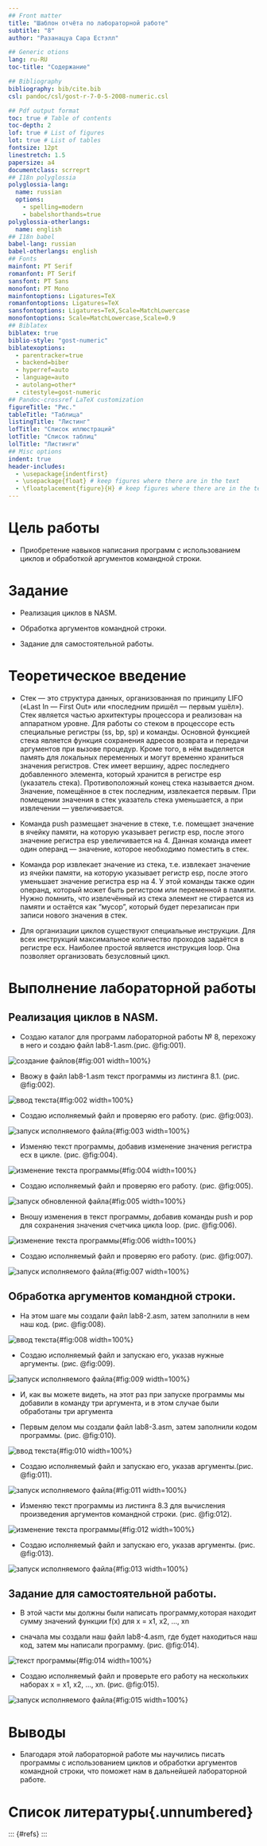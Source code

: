 ```yaml
---
## Front matter
title: "Шаблон отчёта по лабораторной работе"
subtitle: "8"
author: "Разанацуа Сара Естэлл"

## Generic otions
lang: ru-RU
toc-title: "Содержание"

## Bibliography
bibliography: bib/cite.bib
csl: pandoc/csl/gost-r-7-0-5-2008-numeric.csl

## Pdf output format
toc: true # Table of contents
toc-depth: 2
lof: true # List of figures
lot: true # List of tables
fontsize: 12pt
linestretch: 1.5
papersize: a4
documentclass: scrreprt
## I18n polyglossia
polyglossia-lang:
  name: russian
  options:
	- spelling=modern
	- babelshorthands=true
polyglossia-otherlangs:
  name: english
## I18n babel
babel-lang: russian
babel-otherlangs: english
## Fonts
mainfont: PT Serif
romanfont: PT Serif
sansfont: PT Sans
monofont: PT Mono
mainfontoptions: Ligatures=TeX
romanfontoptions: Ligatures=TeX
sansfontoptions: Ligatures=TeX,Scale=MatchLowercase
monofontoptions: Scale=MatchLowercase,Scale=0.9
## Biblatex
biblatex: true
biblio-style: "gost-numeric"
biblatexoptions:
  - parentracker=true
  - backend=biber
  - hyperref=auto
  - language=auto
  - autolang=other*
  - citestyle=gost-numeric
## Pandoc-crossref LaTeX customization
figureTitle: "Рис."
tableTitle: "Таблица"
listingTitle: "Листинг"
lofTitle: "Список иллюстраций"
lotTitle: "Список таблиц"
lolTitle: "Листинги"
## Misc options
indent: true
header-includes:
  - \usepackage{indentfirst}
  - \usepackage{float} # keep figures where there are in the text
  - \floatplacement{figure}{H} # keep figures where there are in the text
---
```


# Цель работы

- Приобретение навыков написания программ с использованием циклов и обработкой аргументов командной строки.

# Задание

- Реализация циклов в NASM.

- Обработка аргументов командной строки.

- Задание для самостоятельной работы.

# Теоретическое введение

- Стек — это структура данных, организованная по принципу LIFO («Last In — First Out» или «последним пришёл — первым ушёл»). Стек является частью архитектуры процессора и реализован на аппаратном уровне. Для работы со стеком в процессоре есть специальные регистры (ss, bp, sp) и команды. Основной функцией стека является функция сохранения адресов возврата и передачи аргументов при вызове процедур. Кроме того, в нём выделяется память для локальных переменных и могут временно храниться значения регистров. Стек имеет вершину, адрес последнего добавленного элемента, который хранится в регистре esp (указатель стека). Противоположный конец стека называется дном. Значение, помещённое в стек последним, извлекается первым. При помещении значения в стек указатель стека уменьшается, а при извлечении — увеличивается.

- Команда push размещает значение в стеке, т.е. помещает значение в ячейку памяти, на которую указывает регистр esp, после этого значение регистра esp увеличивается на 4. Данная команда имеет один операнд — значение, которое необходимо поместить в стек.

- Команда pop извлекает значение из стека, т.е. извлекает значение из ячейки памяти, на которую указывает регистр esp, после этого уменьшает значение регистра esp на 4. У этой команды также один операнд, который может быть регистром или переменной в памяти. Нужно помнить, что извлечённый из стека элемент не стирается из памяти и остаётся как “мусор”, который будет перезаписан при записи нового значения в стек.

- Для организации циклов существуют специальные инструкции. Для всех инструкций максимальное количество проходов задаётся в регистре ecx. Наиболее простой является инструкция loop. Она позволяет организовать безусловный цикл.

# Выполнение лабораторной работы

## Реализация циклов в NASM.

- Создаю каталог для программ лабораторной работы № 8, перехожу в него и создаю файл lab8-1.asm.(рис. @fig:001).

![создание файлов](image/1.png){#fig:001 width=100%}

- Ввожу в файл lab8-1.asm текст программы из листинга 8.1. (рис. @fig:002).

![ввод текста](image/2.png){#fig:002 width=100%}

- Создаю исполняемый файл и проверяю его работу. (рис. @fig:003).

![запуск исполняемого файла](image/3.png){#fig:003 width=100%}

- Изменяю текст программы, добавив изменение значения регистра ecx в цикле. (рис. @fig:004).

![изменение текста программы](image/4.png){#fig:004 width=100%}

- Создаю исполняемый файл и проверяю его работу. (рис. @fig:005).

![запуск обновленной файла](image/5.png){#fig:005 width=100%}

- Вношу изменения в текст программы, добавив команды push и pop для сохранения значения счетчика цикла loop. (рис. @fig:006).

![изменение текста программы](image/6.png){#fig:006 width=100%}

- Создаю исполняемый файл и проверяю его работу. (рис. @fig:007).

![запуск исполняемого файла](image/7.png){#fig:007 width=100%}

## Обработка аргументов командной строки.
 
- На этом шаге мы создали файл lab8-2.asm, затем заполнили в нем наш код. (рис. @fig:008).

![ввод текста](image/8.png){#fig:008 width=100%}

- Создаю исполняемый файл и запускаю его, указав нужные аргументы. (рис. @fig:009).

![запуск исполняемого файла](image/9.png){#fig:009 width=100%}

- И, как вы можете видеть, на этот раз при запуске программы мы добавили в команду три аргумента, и в этом случае были обработаны три аргумента

- Первым делом мы создали файл lab8-3.asm, затем заполнили кодом программы. (рис. @fig:010).

![ввод текста](image/10.png){#fig:010 width=100%}

- Создаю исполняемый файл и запускаю его, указав аргументы.(рис. @fig:011).

![запуск исполняемого файла](image/11.png){#fig:011 width=100%}

- Изменяю текст программы из листинга 8.3 для вычисления произведения аргументов командной строки. (рис. @fig:012).

![изменение текста программы](image/12.png){#fig:012 width=100%}

- Создаю исполняемый файл и запускаю его, указав аргументы. (рис. @fig:013).

![запуск исполняемого файла](image/13.png){#fig:013 width=100%}

## Задание для самостоятельной работы.

- В этой части мы должны были написать программу,которая находит сумму значений функции f(x) для x = x1, x2, ..., xn

- сначала мы создали наш файл lab8-4.asm, где будет находиться наш код, затем мы написали программу. (рис. @fig:014).

![текст программы](image/14.png){#fig:014 width=100%} 

- Создаю исполняемый файл и проверьте его работу на нескольких наборах x = x1, x2, ..., xn. (рис. @fig:015).

![запуск исполняемого файла](image/15.png){#fig:015 width=100%}

# Выводы

- Благодаря этой лабораторной работе мы научились писать программы с использованием циклов и обработки аргументов командной строки, что поможет нам в дальнейшей лабораторной работе.

# Список литературы{.unnumbered}

::: {#refs} :::


